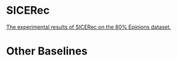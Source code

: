 # SICERec
[The experimental results of SICERec on the 80% Epinions dataset.](https://drive.google.com/file/d/1BLkqJZXzDc3AoHzJJ_LFqk6CCwRbIOo4/view?usp=sharing)
# Other Baselines
